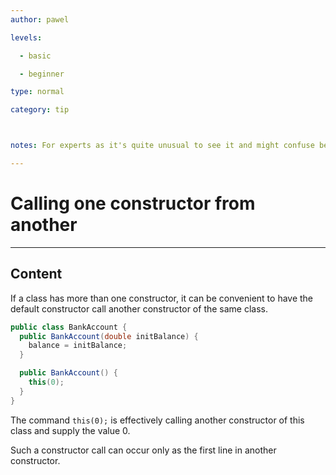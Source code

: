 ```yaml
---
author: pawel

levels:

  - basic

  - beginner

type: normal

category: tip



notes: For experts as it's quite unusual to see it and might confuse beginners?

---
```


# Calling one constructor from another

---

## Content

If a class has more than one constructor, it can be convenient to have the default constructor call another constructor of the same class.

```java
public class BankAccount {
  public BankAccount(double initBalance) {
    balance = initBalance;
  }

  public BankAccount() {
    this(0);
  }
}
```

The command `this(0);` is effectively calling another constructor of this class and supply the value 0.

Such a constructor call can occur only as the first line in another constructor.
